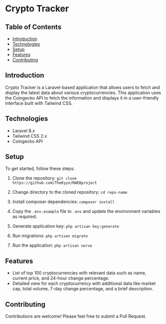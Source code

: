 # Crypto Tracker

## Table of Contents

- [Introduction](#introduction)
- [Technologies](#technologies)
- [Setup](#setup)
- [Features](#features)
- [Contributing](#contributing)

## Introduction

Crypto Tracker is a Laravel-based application that allows users to fetch and display the latest data about various cryptocurrencies. This application uses the Coingecko API to fetch the information and displays it in a user-friendly interface built with Tailwind CSS.

## Technologies

- Laravel 8.x
- Tailwind CSS 2.x
- Coingecko API

## Setup

To get started, follow these steps:

1. Clone the repository: `git clone https://github.com/TheKyyn/RWEBproject`

2. Change directory to the cloned repository: `cd repo-name`

3. Install composer dependencies: `composer install`

4. Copy the `.env.example` file to `.env` and update the environment variables as required.

5. Generate application key: `php artisan key:generate`

6. Run migrations: `php artisan migrate`

7. Run the application: `php artisan serve`

## Features

- List of top 100 cryptocurrencies with relevant data such as name, current price, and 24-hour change percentage.
- Detailed view for each cryptocurrency with additional data like market cap, total volume, 7-day change percentage, and a brief description.

## Contributing

Contributions are welcome! Please feel free to submit a Pull Request.

